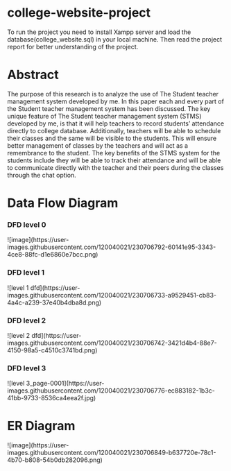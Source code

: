 # college-website-project

To run the project you need to install Xampp server and load the database(college_website.sql) in your local machine.
Then read the project report for better understanding of the project.

<h1>Abstract</h1> 
The purpose of this research is to analyze the use of The Student teacher management system developed by me. In this paper each and every part of the Student teacher management system has been discussed. The key unique feature of The Student teacher management system (STMS) developed by me, is that it will help teachers to record students’ attendance directly to college database. Additionally, teachers will be able to schedule their classes and the same will be visible to the students. This will ensure better management of classes by the teachers and will act as a remembrance to the student. The key benefits of the STMS system for the students include they will be able to track their attendance and will be able to communicate directly with the teacher and their peers during the classes through the chat option.

<h1>Data Flow Diagram</h1>
<h3>DFD level 0</h3>
![image](https://user-images.githubusercontent.com/120040021/230706792-60141e95-3343-4ce8-88fc-d1e6860e7bcc.png)

<h3>DFD level 1</h3>
![level 1 dfd](https://user-images.githubusercontent.com/120040021/230706733-a9529451-cb83-4a4c-a239-37e40b4dba8d.png)

<h3>DFD level 2</h3>
![level 2 dfd](https://user-images.githubusercontent.com/120040021/230706742-3421d4b4-88e7-4150-98a5-c4510c3741bd.png)

<h3>DFD level 3</h3>
![level 3_page-0001](https://user-images.githubusercontent.com/120040021/230706776-ec883182-1b3c-41bb-9733-8536ca4eea2f.jpg)

<h1>ER Diagram</h1>
![image](https://user-images.githubusercontent.com/120040021/230706849-b637720e-78c1-4b70-b808-54b0db282096.png)

